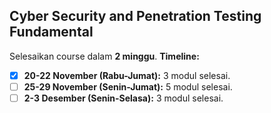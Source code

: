 ## Cyber Security and Penetration Testing Fundamental

Selesaikan course dalam **2 minggu**.
**Timeline:**

- [x] **20-22 November (Rabu-Jumat):** 3 modul selesai.
- [ ] **25-29 November (Senin-Jumat):** 5 modul selesai.
- [ ] **2-3 Desember (Senin-Selasa):** 3 modul selesai.
